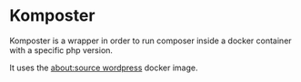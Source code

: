 # Komposter

Komposter is a wrapper in order to run composer inside a docker container with a specific php version.

It uses the [about:source wordpress](https://quay.io/repository/aboutsource/wordpress) docker image.

